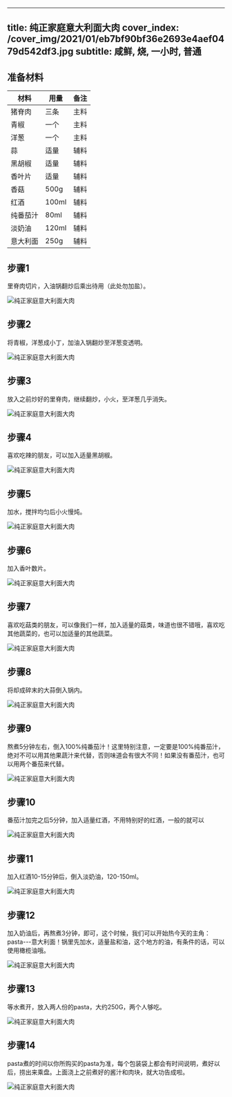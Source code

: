 
---
title: 纯正家庭意大利面大肉
cover_index: /cover_img/2021/01/eb7bf90bf36e2693e4aef0479d542df3.jpg
subtitle: 咸鲜, 烧, 一小时, 普通
---

## 准备材料

| 材料     | 用量 | 备注|
| ------- | ----- | --- |
| 猪脊肉 | 三条| 主料 |
| 青椒 | 一个| 主料 |
| 洋葱 | 一个| 主料 |
| 蒜 | 适量| 辅料 |
| 黑胡椒 | 适量| 辅料 |
| 香叶片 | 适量| 辅料 |
| 香菇 | 500g| 辅料 |
| 红酒 | 100ml| 辅料 |
| 纯番茄汁 | 80ml| 辅料 |
| 淡奶油 | 120ml| 辅料 |
| 意大利面 | 250g| 辅料 |

## 步骤1

里脊肉切片，入油锅翻炒后乘出待用（此处勿加盐）。

![纯正家庭意大利面大肉](https://i8.meishichina.com/attachment/recipe/201009/201009301829089.JPG?x-oss-process=style/p320) 

## 步骤2

将青椒，洋葱成小丁，加油入锅翻炒至洋葱变透明。

![纯正家庭意大利面大肉](https://i8.meishichina.com/attachment/recipe/201009/201009301830358.JPG?x-oss-process=style/p320) 

## 步骤3

放入之前炒好的里脊肉，继续翻炒，小火，至洋葱几乎消失。

![纯正家庭意大利面大肉](https://i8.meishichina.com/attachment/recipe/201009/201009301832432.JPG?x-oss-process=style/p320) 

## 步骤4

喜欢吃辣的朋友，可以加入适量黑胡椒。

![纯正家庭意大利面大肉](https://i8.meishichina.com/attachment/recipe/201009/201009301834063.JPG?x-oss-process=style/p320) 

## 步骤5

加水，搅拌均匀后小火慢炖。

![纯正家庭意大利面大肉](https://i8.meishichina.com/attachment/recipe/201009/201009301834574.JPG?x-oss-process=style/p320) 

## 步骤6

加入香叶数片。

![纯正家庭意大利面大肉](https://i8.meishichina.com/attachment/recipe/201009/201009301835435.JPG?x-oss-process=style/p320) 

## 步骤7

喜欢吃菇类的朋友，可以像我们一样，加入适量的菇类，味道也很不错哦，喜欢吃其他蔬菜的，也可以加适量的其他蔬菜。

![纯正家庭意大利面大肉](https://i8.meishichina.com/attachment/recipe/201009/201009301839001.JPG?x-oss-process=style/p320) 

## 步骤8

将却成碎末的大蒜倒入锅内。

![纯正家庭意大利面大肉](https://i8.meishichina.com/attachment/recipe/201009/201009301839530.JPG?x-oss-process=style/p320) 

## 步骤9

熬煮5分钟左右，倒入100%纯番茄汁！这里特别注意，一定要是100%纯番茄汁，绝对不可以用其他果蔬汁来代替，否则味道会有很大不同！如果没有番茄汁，也可以用两个番茄来代替。

![纯正家庭意大利面大肉](https://i8.meishichina.com/attachment/recipe/201009/201009301841369.JPG?x-oss-process=style/p320) 

## 步骤10

番茄汁加完之后5分钟，加入适量红酒，不用特别好的红酒，一般的就可以

![纯正家庭意大利面大肉](https://i8.meishichina.com/attachment/recipe/201009/201009301842266.JPG?x-oss-process=style/p320) 

## 步骤11

加入红酒10-15分钟后，倒入淡奶油，120-150ml。

![纯正家庭意大利面大肉](https://i8.meishichina.com/attachment/recipe/201009/201009301844070.JPG?x-oss-process=style/p320) 

## 步骤12

加入奶油后，再熬煮3分钟，即可，这个时候，我们可以开始热今天的主角：pasta---意大利面！锅里先加水，适量盐和油，这个地方的油，有条件的话，可以使用橄榄油哦。

![纯正家庭意大利面大肉](https://i8.meishichina.com/attachment/recipe/201009/201009301846145.JPG?x-oss-process=style/p320) 

## 步骤13

等水煮开，放入两人份的pasta，大约250G，两个人够吃。

![纯正家庭意大利面大肉](https://i8.meishichina.com/attachment/recipe/201009/201009301847341.JPG?x-oss-process=style/p320) 

## 步骤14

pasta煮的时间以你所购买的pasta为准，每个包装袋上都会有时间说明，煮好以后，捞出来乘盘。上面浇上之前煮好的酱汁和肉块，就大功告成啦。

![纯正家庭意大利面大肉](https://i8.meishichina.com/attachment/recipe/201009/201009301849237.JPG?x-oss-process=style/p320) 

